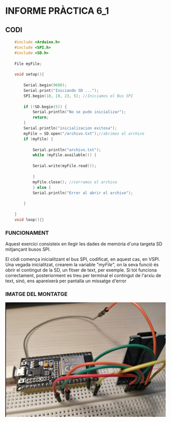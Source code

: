 # **INFORME PRÀCTICA 6_1** #

## **CODI** ##
```c++
    #include <Arduino.h>
    #include <SPI.h>
    #include <SD.h>

    File myFile;

    void setup(){

        Serial.begin(9600);
        Serial.print("Iniciando SD ...");
        SPI.begin(18, 19, 23, 5); //Iniciamos el Bus SPI

        if (!SD.begin(5)) {
            Serial.println("No se pudo inicializar");
            return;
        }
        Serial.println("inicializacion exitosa");
        myFile = SD.open("/archivo.txt");//abrimos el archivo
        if (myFile) {

            Serial.println("archivo.txt");
            while (myFile.available()) {

            Serial.write(myFile.read());

            }
            myFile.close(); //cerramos el archivo
            } else {
            Serial.println("Error al abrir el archivo");

        }

    }
    void loop(){}
```

### **FUNCIONAMENT** ###
Aquest exercici consisteix en llegir les dades de memòria d'una targeta SD mitjançant busos SPI.

El còdi comença inicialitzant el bus SPI, codificat, en aquest cas,  en VSPI. Una vegada  inicialitzat, crearem la variable "*myFile*", on la seva funció és obrir el contingut de la SD, un fitxer de text, per exemple. Si tot funciona correctament, posteriorment es treu per terminal el contingut de l'arxiu de text, sinó, ens apareixerà per pantalla un missatge d'error

### **IMATGE DEL MONTATGE** ###
![](Imatge.png)

